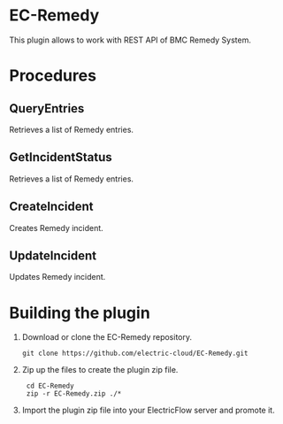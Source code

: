 # EC-Remedy

This plugin allows to work with REST API of BMC Remedy System.


# Procedures

## QueryEntries

Retrieves a list of Remedy entries.

## GetIncidentStatus

Retrieves a list of Remedy entries.

## CreateIncident

Creates Remedy incident.

## UpdateIncident

Updates Remedy incident.



# Building the plugin
1. Download or clone the EC-Remedy repository.

    ```
    git clone https://github.com/electric-cloud/EC-Remedy.git
    ```

5. Zip up the files to create the plugin zip file.

    ```
     cd EC-Remedy
     zip -r EC-Remedy.zip ./*
    ```

6. Import the plugin zip file into your ElectricFlow server and promote it.
